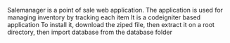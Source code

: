 Salemanager is a point of sale web application. The application is used for managing inventory by tracking each item
It is a codeigniter based application
To install it, download the ziped file, then extract it on a root directory, then import database from the database folder
